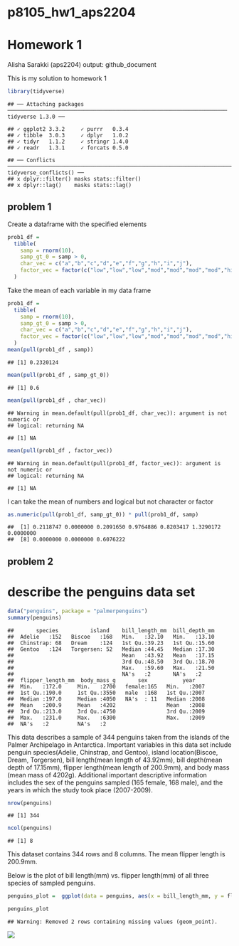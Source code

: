 # p8105_hw1_aps2204
Homework 1
================
Alisha Sarakki (aps2204)
output: github_document

This is my solution to homework 1

``` r
library(tidyverse)
```

    ## ── Attaching packages ───────────────────────────────────────────────────────────────────── tidyverse 1.3.0 ──

    ## ✓ ggplot2 3.3.2     ✓ purrr   0.3.4
    ## ✓ tibble  3.0.3     ✓ dplyr   1.0.2
    ## ✓ tidyr   1.1.2     ✓ stringr 1.4.0
    ## ✓ readr   1.3.1     ✓ forcats 0.5.0

    ## ── Conflicts ──────────────────────────────────────────────────────────────────────── tidyverse_conflicts() ──
    ## x dplyr::filter() masks stats::filter()
    ## x dplyr::lag()    masks stats::lag()

## problem 1

Create a dataframe with the specified elements

``` r
prob1_df = 
  tibble(
    samp = rnorm(10),
    samp_gt_0 = samp > 0,
    char_vec = c("a","b","c","d","e","f","g","h","i","j"),
    factor_vec = factor(c("low","low","low","mod","mod","mod","mod","high","high","high"))
  )
```

Take the mean of each variable in my data frame

``` r
prob1_df = 
  tibble(
    samp = rnorm(10),
    samp_gt_0 = samp > 0,
    char_vec = c("a","b","c","d","e","f","g","h","i","j"),
    factor_vec = factor(c("low","low","low","mod","mod","mod","mod","high","high","high"))
  )
mean(pull(prob1_df , samp))
```

    ## [1] 0.2320124

``` r
mean(pull(prob1_df , samp_gt_0))
```

    ## [1] 0.6

``` r
mean(pull(prob1_df , char_vec))
```

    ## Warning in mean.default(pull(prob1_df, char_vec)): argument is not numeric or
    ## logical: returning NA

    ## [1] NA

``` r
mean(pull(prob1_df , factor_vec))
```

    ## Warning in mean.default(pull(prob1_df, factor_vec)): argument is not numeric or
    ## logical: returning NA

    ## [1] NA

I can take the mean of numbers and logical but not character or factor

``` r
as.numeric(pull(prob1_df, samp_gt_0)) * pull(prob1_df, samp)
```

    ##  [1] 0.2118747 0.0000000 0.2091650 0.9764886 0.8203417 1.3290172 0.0000000
    ##  [8] 0.0000000 0.0000000 0.6076222

## problem 2

# describe the penguins data set

``` r
data("penguins", package = "palmerpenguins")
summary(penguins)
```

    ##       species          island    bill_length_mm  bill_depth_mm  
    ##  Adelie   :152   Biscoe   :168   Min.   :32.10   Min.   :13.10  
    ##  Chinstrap: 68   Dream    :124   1st Qu.:39.23   1st Qu.:15.60  
    ##  Gentoo   :124   Torgersen: 52   Median :44.45   Median :17.30  
    ##                                  Mean   :43.92   Mean   :17.15  
    ##                                  3rd Qu.:48.50   3rd Qu.:18.70  
    ##                                  Max.   :59.60   Max.   :21.50  
    ##                                  NA's   :2       NA's   :2      
    ##  flipper_length_mm  body_mass_g       sex           year     
    ##  Min.   :172.0     Min.   :2700   female:165   Min.   :2007  
    ##  1st Qu.:190.0     1st Qu.:3550   male  :168   1st Qu.:2007  
    ##  Median :197.0     Median :4050   NA's  : 11   Median :2008  
    ##  Mean   :200.9     Mean   :4202                Mean   :2008  
    ##  3rd Qu.:213.0     3rd Qu.:4750                3rd Qu.:2009  
    ##  Max.   :231.0     Max.   :6300                Max.   :2009  
    ##  NA's   :2         NA's   :2

This data describes a sample of 344 penguins taken from the islands of
the Palmer Archipelago in Antarctica. Important variables in this data
set include penguin species(Adelie, Chinstrap, and Gentoo), island
location(Biscoe, Dream, Torgersen), bill length(mean length of 43.92mm),
bill depth(mean depth of 17.15mm), flipper length(mean length of
200.9mm), and body mass (mean mass of 4202g). Additional important
descriptive information includes the sex of the penguins sampled (165
female, 168 male), and the years in which the study took place
(2007-2009).

``` r
nrow(penguins)
```

    ## [1] 344

``` r
ncol(penguins)
```

    ## [1] 8

This dataset contains 344 rows and 8 columns. The mean flipper length is
200.9mm.

Below is the plot of bill length(mm) vs. flipper length(mm) of all three
species of sampled penguins.

``` r
penguins_plot =  ggplot(data = penguins, aes(x = bill_length_mm, y = flipper_length_mm, color = species)) + geom_point() + xlab("Bill Length (mm)") + ylab("Flipper Length (mm)")

penguins_plot
```

    ## Warning: Removed 2 rows containing missing values (geom_point).

![](Homework-1_files/figure-gfm/unnamed-chunk-7-1.png)<!-- -->
